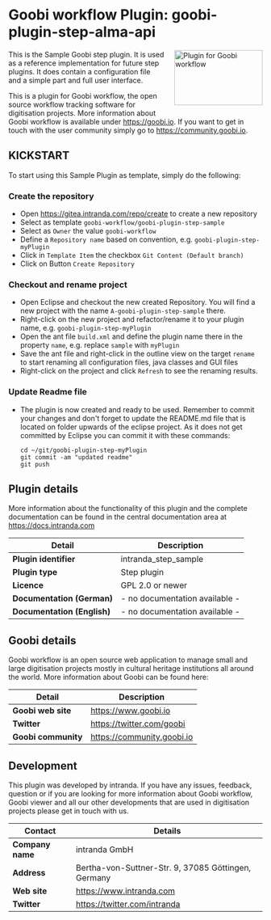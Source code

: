 # Goobi workflow Plugin: goobi-plugin-step-alma-api

<img src="https://goobi.io/wp-content/uploads/logo_goobi_plugin.png" align="right" style="margin:0 0 20px 20px;" alt="Plugin for Goobi workflow" width="175" height="109">

This is the Sample Goobi step plugin. It is used as a reference implementation for future step plugins. It does contain a configuration file and a simple part and full user interface.

This is a plugin for Goobi workflow, the open source workflow tracking software for digitisation projects. More information about Goobi workflow is available under https://goobi.io. If you want to get in touch with the user community simply go to https://community.goobi.io.

## KICKSTART

To start using this Sample Plugin as template, simply do the following:

### Create the repository

- Open https://gitea.intranda.com/repo/create to create a new repository
- Select as template `goobi-workflow/goobi-plugin-step-sample`
- Select as `Owner` the value `goobi-workflow`
- Define a `Repository name` based on convention, e.g.  `goobi-plugin-step-myPlugin`
- Click in `Template Item` the checkbox `Git Content (Default branch)`
- Click on Button `Create Repository`

### Checkout and rename project

- Open Eclipse and checkout the new created Repository. You will find a new project with the name `A-goobi-plugin-step-sample` there.
- Right-click on the new project and refactor/rename it to your plugin name, e.g. `goobi-plugin-step-myPlugin`
- Open the ant file `build.xml` and define the plugin name there in the property `name`, e.g. replace `sample` with `myPlugin`
- Save the ant file and right-click in the outline view on the target `rename` to start renaming all configuration files, java classes and GUI files
- Right-click on the project and click `Refresh` to see the renaming results.

### Update Readme file

- The plugin is now created and ready to be used. Remember to commit your changes and don't forget to update the README.md file that is located on folder upwards of the eclipse project. As it does not get committed by Eclipse you can commit it with these commands:

  ```
  cd ~/git/goobi-plugin-step-myPlugin
  git commit -am "updated readme"
  git push
  ```

## Plugin details

More information about the functionality of this plugin and the complete documentation can be found in the central documentation area at https://docs.intranda.com

Detail | Description
--- | ---
**Plugin identifier**       | intranda_step_sample
**Plugin type**             | Step plugin
**Licence**                 | GPL 2.0 or newer    
**Documentation (German)**  | - no documentation available -
**Documentation (English)** | - no documentation available -

## Goobi details

Goobi workflow is an open source web application to manage small and large digitisation projects mostly in cultural heritage institutions all around the world. More information about Goobi can be found here:

Detail | Description
--- | ---
**Goobi web site**  | https://www.goobi.io
**Twitter**         | https://twitter.com/goobi
**Goobi community** | https://community.goobi.io

## Development

This plugin was developed by intranda. If you have any issues, feedback, question or if you are looking for more information about Goobi workflow, Goobi viewer and all our other developments that are used in digitisation projects please get in touch with us.  

Contact | Details
--- | ---
**Company name**  | intranda GmbH
**Address**       | Bertha-von-Suttner-Str. 9, 37085 Göttingen, Germany
**Web site**      | https://www.intranda.com
**Twitter**       | https://twitter.com/intranda
